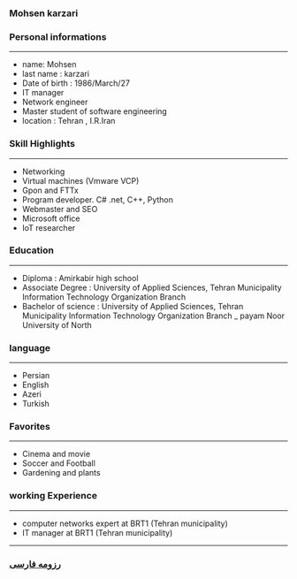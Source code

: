 
### Mohsen karzari


### Personal informations

---
+ name: Mohsen
+ last name : karzari
+ Date of birth : 1986/March/27
+ IT manager
+ Network engineer
+ Master student of software engineering
+ location : Tehran , I.R.Iran


### Skill Highlights

---
+ Networking
+ Virtual machines (Vmware VCP)
+ Gpon and FTTx
+ Program developer. C# .net, C++, Python
+ Webmaster and SEO
+ Microsoft office
+ IoT researcher


### Education

---
+ Diploma : Amirkabir high school
+ Associate Degree : University of Applied Sciences, Tehran Municipality Information Technology Organization Branch
+ Bachelor of science : University of Applied Sciences, Tehran Municipality Information Technology Organization Branch
_ payam Noor University of North 

### language

---
+ Persian
+ English
+ Azeri
+ Turkish

### Favorites

---
+ Cinema and movie
+ Soccer and Football
+ Gardening and plants

### working Experience

---
+ computer networks expert at BRT1 (Tehran municipality)
+ IT manager at BRT1 (Tehran municipality)




--- 
### [رزومه فارسی](resume-fa.md)
